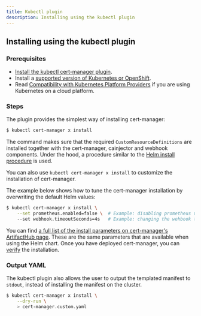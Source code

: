 ```yaml
---
title: Kubectl plugin
description: Installing using the kubectl plugin
---
```


## Installing using the kubectl plugin

### Prerequisites

- [Install the kubectl cert-manager plugin](../usage/kubectl-plugin.md#installation).
- Install a
  [supported version of Kubernetes or OpenShift](./supported-releases.md).
- Read [Compatibility with Kubernetes Platform Providers](./compatibility.md) if
  you are using Kubernetes on a cloud platform.

### Steps

The plugin provides the simplest way of installing cert-manager:

```bash
$ kubectl cert-manager x install
```

The command makes sure that the required `CustomResourceDefinitions` are
installed together with the cert-manager, cainjector and webhook components.
Under the hood, a procedure similar to the
[Helm install procedure](./helm.md#steps) is used.

You can also use `kubectl cert-manager x install` to customize the installation
of cert-manager.

The example below shows how to tune the cert-manager installation by overwriting
the default Helm values:

```bash
$ kubectl cert-manager x install \
    --set prometheus.enabled=false \  # Example: disabling prometheus using a Helm parameter
    --set webhook.timeoutSeconds=4s   # Example: changing the wehbook timeout using a Helm parameter
```

You can find
[a full list of the install parameters on cert-manager's ArtifactHub page](https://artifacthub.io/packages/helm/cert-manager/cert-manager#configuration).
These are the same parameters that are available when using the Helm chart. Once
you have deployed cert-manager, you can [verify](./verify.md) the installation.

### Output YAML

The kubectl plugin also allows the user to output the templated manifest to
`stdout`, instead of installing the manifest on the cluster.

```bash
$ kubectl cert-manager x install \
    --dry-run \
    > cert-manager.custom.yaml
```
